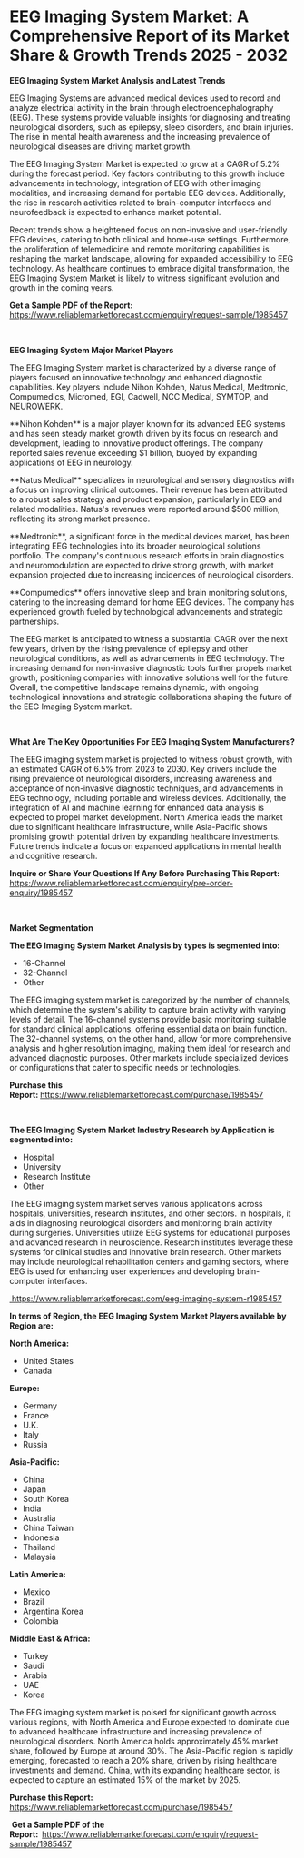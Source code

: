 <p><h1>EEG Imaging System Market: A Comprehensive Report of its Market Share & Growth Trends 2025 - 2032</h1></p><p><strong>EEG Imaging System Market Analysis and Latest Trends</strong></p>
<p><p>EEG Imaging Systems are advanced medical devices used to record and analyze electrical activity in the brain through electroencephalography (EEG). These systems provide valuable insights for diagnosing and treating neurological disorders, such as epilepsy, sleep disorders, and brain injuries. The rise in mental health awareness and the increasing prevalence of neurological diseases are driving market growth.</p><p>The EEG Imaging System Market is expected to grow at a CAGR of 5.2% during the forecast period. Key factors contributing to this growth include advancements in technology, integration of EEG with other imaging modalities, and increasing demand for portable EEG devices. Additionally, the rise in research activities related to brain-computer interfaces and neurofeedback is expected to enhance market potential.</p><p>Recent trends show a heightened focus on non-invasive and user-friendly EEG devices, catering to both clinical and home-use settings. Furthermore, the proliferation of telemedicine and remote monitoring capabilities is reshaping the market landscape, allowing for expanded accessibility to EEG technology. As healthcare continues to embrace digital transformation, the EEG Imaging System Market is likely to witness significant evolution and growth in the coming years.</p></p>
<p><strong>Get a Sample PDF of the Report:&nbsp;</strong> <a href="https://www.reliablemarketforecast.com/enquiry/request-sample/1985457?utm_campaign=2334&utm_medium=2&utm_source=Github&utm_content=ia&utm_term=16042025&utm_id=eeg-imaging-system">https://www.reliablemarketforecast.com/enquiry/request-sample/1985457</a></p>
<p>&nbsp;</p>
<p><strong>EEG Imaging System Major Market Players</strong></p>
<p><p>The EEG Imaging System market is characterized by a diverse range of players focused on innovative technology and enhanced diagnostic capabilities. Key players include Nihon Kohden, Natus Medical, Medtronic, Compumedics, Micromed, EGI, Cadwell, NCC Medical, SYMTOP, and NEUROWERK.</p><p>**Nihon Kohden** is a major player known for its advanced EEG systems and has seen steady market growth driven by its focus on research and development, leading to innovative product offerings. The company reported sales revenue exceeding $1 billion, buoyed by expanding applications of EEG in neurology.</p><p>**Natus Medical** specializes in neurological and sensory diagnostics with a focus on improving clinical outcomes. Their revenue has been attributed to a robust sales strategy and product expansion, particularly in EEG and related modalities. Natus's revenues were reported around $500 million, reflecting its strong market presence.</p><p>**Medtronic**, a significant force in the medical devices market, has been integrating EEG technologies into its broader neurological solutions portfolio. The company's continuous research efforts in brain diagnostics and neuromodulation are expected to drive strong growth, with market expansion projected due to increasing incidences of neurological disorders.</p><p>**Compumedics** offers innovative sleep and brain monitoring solutions, catering to the increasing demand for home EEG devices. The company has experienced growth fueled by technological advancements and strategic partnerships.</p><p>The EEG market is anticipated to witness a substantial CAGR over the next few years, driven by the rising prevalence of epilepsy and other neurological conditions, as well as advancements in EEG technology. The increasing demand for non-invasive diagnostic tools further propels market growth, positioning companies with innovative solutions well for the future. Overall, the competitive landscape remains dynamic, with ongoing technological innovations and strategic collaborations shaping the future of the EEG Imaging System market.</p></p>
<p>&nbsp;</p>
<p><strong>What Are The Key Opportunities For EEG Imaging System Manufacturers?</strong></p>
<p><p>The EEG imaging system market is projected to witness robust growth, with an estimated CAGR of 6.5% from 2023 to 2030. Key drivers include the rising prevalence of neurological disorders, increasing awareness and acceptance of non-invasive diagnostic techniques, and advancements in EEG technology, including portable and wireless devices. Additionally, the integration of AI and machine learning for enhanced data analysis is expected to propel market development. North America leads the market due to significant healthcare infrastructure, while Asia-Pacific shows promising growth potential driven by expanding healthcare investments. Future trends indicate a focus on expanded applications in mental health and cognitive research.</p></p>
<p><strong>Inquire or Share Your Questions If Any Before Purchasing This Report:</strong> <a href="https://www.reliablemarketforecast.com/enquiry/pre-order-enquiry/1985457?utm_campaign=2334&utm_medium=2&utm_source=Github&utm_content=ia&utm_term=16042025&utm_id=eeg-imaging-system">https://www.reliablemarketforecast.com/enquiry/pre-order-enquiry/1985457</a></p>
<p>&nbsp;</p>
<p><strong>Market Segmentation</strong></p>
<p><strong>The EEG Imaging System Market Analysis by types is segmented into:</strong></p>
<p><ul><li>16-Channel</li><li>32-Channel</li><li>Other</li></ul></p>
<p><p>The EEG imaging system market is categorized by the number of channels, which determine the system's ability to capture brain activity with varying levels of detail. The 16-channel systems provide basic monitoring suitable for standard clinical applications, offering essential data on brain function. The 32-channel systems, on the other hand, allow for more comprehensive analysis and higher resolution imaging, making them ideal for research and advanced diagnostic purposes. Other markets include specialized devices or configurations that cater to specific needs or technologies.</p></p>
<p><strong>Purchase this Report:&nbsp;</strong><a href="https://www.reliablemarketforecast.com/purchase/1985457?utm_campaign=2334&utm_medium=2&utm_source=Github&utm_content=ia&utm_term=16042025&utm_id=eeg-imaging-system">https://www.reliablemarketforecast.com/purchase/1985457</a></p>
<p>&nbsp;</p>
<p><strong>The EEG Imaging System Market Industry Research by Application is segmented into:</strong></p>
<p><ul><li>Hospital</li><li>University</li><li>Research Institute</li><li>Other</li></ul></p>
<p><p>The EEG imaging system market serves various applications across hospitals, universities, research institutes, and other sectors. In hospitals, it aids in diagnosing neurological disorders and monitoring brain activity during surgeries. Universities utilize EEG systems for educational purposes and advanced research in neuroscience. Research institutes leverage these systems for clinical studies and innovative brain research. Other markets may include neurological rehabilitation centers and gaming sectors, where EEG is used for enhancing user experiences and developing brain-computer interfaces.</p></p>
<p><a href="https://www.reliablemarketforecast.com/eeg-imaging-system-r1985457?utm_campaign=2334&utm_medium=2&utm_source=Github&utm_content=ia&utm_term=16042025&utm_id=eeg-imaging-system">&nbsp;https://www.reliablemarketforecast.com/eeg-imaging-system-r1985457</a></p>
<p><strong>In terms of Region, the EEG Imaging System Market Players available by Region are:</strong></p>
<p>
    <p> <strong> North America: </strong>
        <ul>
            <li>United States</li>
            <li>Canada</li>
        </ul>
        </p> 
    <p> <strong> Europe: </strong>
        <ul>
            <li>Germany</li>
            <li>France</li>
            <li>U.K.</li>
            <li>Italy</li>
            <li>Russia</li>
        </ul>
        </p> 
    <p> <strong> Asia-Pacific: </strong>
        <ul>
            <li>China</li>
            <li>Japan</li>
            <li>South Korea</li>
            <li>India</li>
            <li>Australia</li>
            <li>China Taiwan</li>
            <li>Indonesia</li>
            <li>Thailand</li>
            <li>Malaysia</li>
        </ul>
        </p> 
    <p> <strong> Latin America: </strong>
        <ul>
            <li>Mexico</li>
            <li>Brazil</li>
            <li>Argentina Korea</li>
            <li>Colombia</li>
        </ul>
        </p> 
    <p> <strong> Middle East & Africa: </strong>
        <ul>
            <li>Turkey</li>
            <li>Saudi</li>
            <li>Arabia</li>
            <li>UAE</li>
            <li>Korea</li>
        </ul>
    </p>
    </p>
<p><p>The EEG imaging system market is poised for significant growth across various regions, with North America and Europe expected to dominate due to advanced healthcare infrastructure and increasing prevalence of neurological disorders. North America holds approximately 45% market share, followed by Europe at around 30%. The Asia-Pacific region is rapidly emerging, forecasted to reach a 20% share, driven by rising healthcare investments and demand. China, with its expanding healthcare sector, is expected to capture an estimated 15% of the market by 2025.</p></p>
<p><strong>Purchase this Report: </strong><a href="https://www.reliablemarketforecast.com/purchase/1985457?utm_campaign=2334&utm_medium=2&utm_source=Github&utm_content=ia&utm_term=16042025&utm_id=eeg-imaging-system">https://www.reliablemarketforecast.com/purchase/1985457</a></p>
<p>&nbsp;<strong>Get a Sample PDF of the Report:&nbsp;&nbsp;</strong><a href="https://www.reliablemarketforecast.com/enquiry/request-sample/1985457?utm_campaign=2334&utm_medium=2&utm_source=Github&utm_content=ia&utm_term=16042025&utm_id=eeg-imaging-system">https://www.reliablemarketforecast.com/enquiry/request-sample/1985457</a></p>
<p><strong></strong></p>
<p><p></p><p></p><p></p></p>